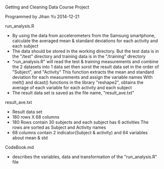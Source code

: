 Getting and Cleaning Data
Course Project

Programmed by Jihan Yu
2014-12-21

run_analysis.R
- By using the data from accelerometers from the Samsung smartphone,
   calculate the averaged mean & standard deviations for each activity and each subject
- The data should be stored in the working directory.
  But the test data is in the "/test" directory 
    and training data is in the "/training" directory
- "run_analysis.R" will read the test & training measurements
    and combine the 2 datasets into 1 data set
    then sorot the result data set in the order of "Subject", and "Activity"
  This function extracts the mean and standard deviation for each measurements 
    and assign the variable names
  With melt() and dcast() functions in the library "reshape2", 
    obtains the average of each variable for each activity and each subject
- The result data set is saved as the file name, "result_ave.txt"


result_ave.txt
- Result data set
- 180 rows X 68 columns
- 180 Rows contain 30 subjects and each subject has 6 activities
   The rows are sorted as Subject and Activity names
- 68 columns contain 2 indicator(Subject & activity) and 64 variables about mean & std


CodeBook.md 
- describes the variables, data and transformation of the "run_analysis.R" file

